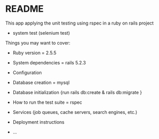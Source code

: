 # README

This app applying the unit testing using rspec in a ruby on rails project 
  - system test (selenium test)

Things you may want to cover:

* Ruby version = 2.5.5

* System dependencies = rails 5.2.3

* Configuration 

* Database creation = mysql

* Database initialization {run rails db:create & rails db:migrate }

* How to run the test suite = rspec

* Services (job queues, cache servers, search engines, etc.)

* Deployment instructions

* ...

